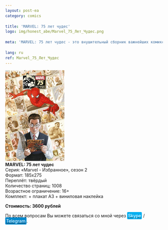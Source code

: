 ```yaml
---
layout: post-ea
category: comics

title: 'MARVEL: 75 лет чудес'
logo: img/honest_abe/Marvel_75_Лет_Чудес.png

meta: 'MARVEL: 75 лет чудес - это внушительный сборник важнейших комиксов MARVEL за период в первые 75 лет существования издательства: от Золотого Века до комиксов линейки MARVEL NOW. Серия: «Marvel - Избранное», сезон 2.'

lang: ru
ref: Marvel_75_Лет_Чудес
---
```


<a data-fancybox="gallery" href="/img/honest_abe/Marvel_75_Лет_Чудес.png"><img src="/img/honest_abe/Marvel_75_Лет_Чудес.png" alt=""></a>  
**MARVEL: 75 лет чудес**  
Серия: «Marvel - Избранное», сезон 2  
Формат: 185х275  
Переплёт: твёрдый  
Количество страниц: 1008  
Возрастное ограничение: 16+  
Комплект: + плакат А3 + виниловая наклейка

**Стоимость: 3600 рублей**

По всем вопросам Вы можете связаться со мной через <a href="skype:chutkoy89?call" target="_blank"><span style="background-color:#00aff0; color:white; padding:3px; border-radius: 3px">Skype</span></a> / <a href="https://t.me/chutkoy" target="_blank"><span style="background-color:#0088cc; color:white; padding:3px; border-radius: 3px">Telegram</span></a>.